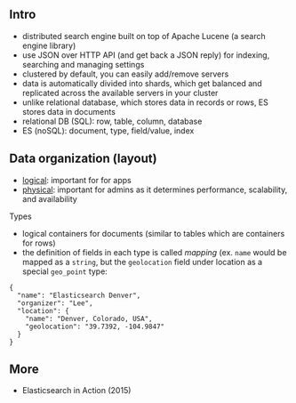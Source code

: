 Intro
-----

- distributed search engine built on top of Apache Lucene (a search engine
  library)
- use JSON over HTTP API (and get back a JSON reply) for indexing, searching
  and managing settings
- clustered by default, you can easily add/remove servers
- data is automatically divided into shards, which get balanced and replicated
  across the available servers in your cluster
- unlike relational database, which stores data in records or rows, ES stores
  data in documents
- relational DB (SQL): row, table, column, database
- ES (noSQL): document, type, field/value, index

Data organization (layout)
--------------------------

- [logical](https://raw.github.com/jreisinger/blog/master/files/es_logical.jpg):
  important for for apps
- [physical](https://raw.github.com/jreisinger/blog/master/files/es_physical.jpg):
  important for admins as it determines performance, scalability, and availability

Types
- logical containers for documents (similar to tables which are containers for
  rows)
- the definition of fields in each type is called *mapping* (ex. `name` would
  be mapped as a `string`, but the `geolocation` field under location as a
  special `geo_point` type:
```
{
  "name": "Elasticsearch Denver",
  "organizer": "Lee",
  "location": {
    "name": "Denver, Colorado, USA",
    "geolocation": "39.7392, -104.9847"
  }
}
```


More
----

- Elasticsearch in Action (2015)
